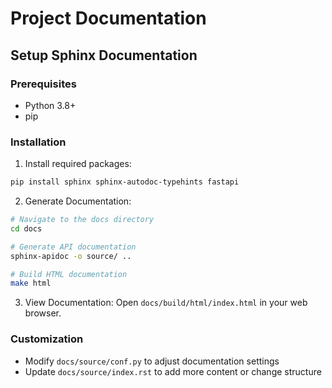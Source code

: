 # Project Documentation

## Setup Sphinx Documentation

### Prerequisites
- Python 3.8+
- pip

### Installation
1. Install required packages:
```bash
pip install sphinx sphinx-autodoc-typehints fastapi
```

2. Generate Documentation:
```bash
# Navigate to the docs directory
cd docs

# Generate API documentation
sphinx-apidoc -o source/ ..

# Build HTML documentation
make html
```

3. View Documentation:
Open `docs/build/html/index.html` in your web browser.

### Customization
- Modify `docs/source/conf.py` to adjust documentation settings
- Update `docs/source/index.rst` to add more content or change structure